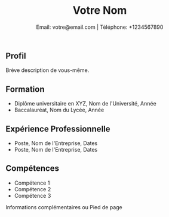 <!DOCTYPE html>
<html lang="fr">
<head>
    <meta charset="UTF-8">
    <meta name="viewport" content="width=device-width, initial-scale=1.0">
    <title>Votre Nom - CV</title>
    <link rel="stylesheet" href="styles.css">
</head>
<body>
    <div class="container">
        <header>
            <h1>Votre Nom</h1>
            <p>Email: votre@email.com | Téléphone: +1234567890</p>
        </header>
        <section id="profil">
            <h2>Profil</h2>
            <p>Brève description de vous-même.</p>
        </section>
        <section id="education">
            <h2>Formation</h2>
            <ul>
                <li>Diplôme universitaire en XYZ, Nom de l'Université, Année</li>
                <li>Baccalauréat, Nom du Lycée, Année</li>
            </ul>
        </section>
        <section id="experience">
            <h2>Expérience Professionnelle</h2>
            <ul>
                <li>Poste, Nom de l'Entreprise, Dates</li>
                <li>Poste, Nom de l'Entreprise, Dates</li>
            </ul>
        </section>
        <section id="competences">
            <h2>Compétences</h2>
            <ul>
                <li>Compétence 1</li>
                <li>Compétence 2</li>
                <li>Compétence 3</li>
            </ul>
        </section>
        <footer>
            <p>Informations complémentaires ou Pied de page</p>
        </footer>
    </div>
</body>
</html>
